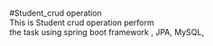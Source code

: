 #Student_crud operation <br>
This is Student crud operation perform<br>the task using spring boot framework , JPA, MySQL,
